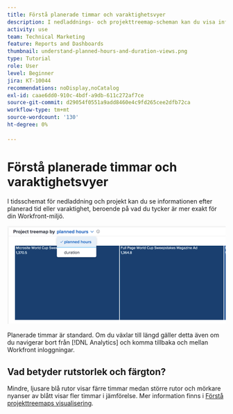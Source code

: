 ```yaml
---
title: Förstå planerade timmar och varaktighetsvyer
description: I nedladdnings- och projekttreemap-scheman kan du visa informationen efter planerade timmar eller varaktighet.
activity: use
team: Technical Marketing
feature: Reports and Dashboards
thumbnail: understand-planned-hours-and-duration-views.png
type: Tutorial
role: User
level: Beginner
jira: KT-10044
recommendations: noDisplay,noCatalog
exl-id: caae6dd0-910c-4bdf-a9db-611c272af7ce
source-git-commit: d29054f0551a9add8460e4c9fd265cee2dfb72ca
workflow-type: tm+mt
source-wordcount: '130'
ht-degree: 0%

---
```


# Förstå planerade timmar och varaktighetsvyer

I tidsschemat för nedladdning och projekt kan du se informationen efter planerad tid eller varaktighet, beroende på vad du tycker är mer exakt för din Workfront-miljö.

![En bild av hur du väljer ett planerat timmar i stället för varaktighet](assets/section-1-5.png)



Planerade timmar är standard. Om du växlar till längd gäller detta även om du navigerar bort från [!DNL Analytics] och komma tillbaka och mellan Workfront inloggningar.

## Vad betyder rutstorlek och färgton?

Mindre, ljusare blå rutor visar färre timmar medan större rutor och mörkare nyanser av blått visar fler timmar i jämförelse. Mer information finns i [Förstå projekttreemaps visualisering](https://experienceleague.adobe.com/docs/workfront/using/reporting/enhanced-analytics/project-treemap-overview.html?lang=en).
